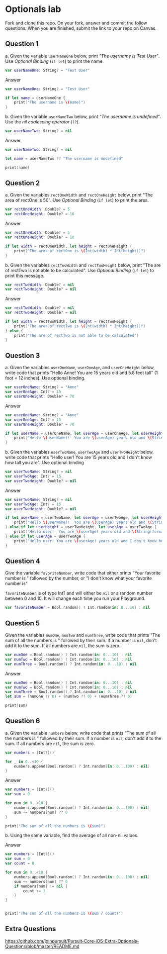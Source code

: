 # Optionals lab

Fork and clone this repo. On your fork, answer and commit the follow questions. When you are finished, submit the link to your repo on Canvas.


## Question 1

a. Given the variable `userNameOne` below, print *"The username is Test User"*.  Use *Optional Binding* (`if let`) to print the name.

```swift
var userNameOne: String? = "Test User"
```
Answer
```swift
var userNameOne: String? = "Test User"

if let name = userNameOne {
    print("The username is \(name)")
}
```

b. Given the variable `userNameTwo` below, print *"The username is undefined"*.  Use the *nil coalescing operator* (`??`).

```swift
var userNameTwo: String? = nil
```
Answer
```swift
var userNameTwo: String? = nil

let name = userNameTwo ?? "The username is undefined"

print(name)
```
## Question 2

a. Given the variables `rectOneWidth` and `rectOneHeight` below, print "The area of rectOne is 50".  Use *Optional Binding* (`if let`) to print the area.

```swift
var rectOneWidth: Double? = 5
var rectOneHeight: Double? = 10
```
Answer
```swift
var rectOneWidth: Double? = 5
var rectOneHeight: Double? = 10

if let width = rectOneWidth, let height = rectOneHeight {
    print("The area of rectOne is \(Int(width) * Int(height))")
}
```

b. Given the variables `rectTwoWidth` and `rectTwoHeight` below, print "The are of rectTwo is not able to be calculated".  Use *Optional Binding* (`if let`) to print this message.

```swift
var rectTwoWidth: Double? = nil
var rectTwoHeight: Double? = nil
```
Answer
```swift
var rectTwoWidth: Double? = nil
var rectTwoHeight: Double? = nil

if let width = rectTwoWidth, let height = rectTwoHeight {
    print("The area of rectTwo is \(Int(width) * Int(height))")
} else {
    print("The are of rectTwo is not able to be calculated")
}
```
## Question 3

a. Given the variables `userOneName`, `userOneAge`, and `userOneHeight` below, write code that prints "Hello Anne!  You are 15 years old and 5.8 feet tall" (1 foot = 12 inches).  Use optional binding.


```swift
var userOneName: String? = "Anne"
var userOneAge: Int? = 15
var userOneHeight: Double? = 70
```
Answer
```swift
var userOneName: String? = "Anne"
var userOneAge: Int? = 15
var userOneHeight: Double? = 70

if let userName = userOneName, let userAge = userOneAge, let userHeight = userOneHeight {
    print("Hello \(userName)!  You are \(userAge) years old and \(String(format: "%.1f", userHeight / 12)) feet tall")
}
```
b. Given the variables `userTwoName`, `userTwoAge` and `userTwoHeight` below, write code that prints "Hello user!  You are 15 years old and I don't know how tall you are".  Use optional binding

```swift
var userTwoName: String? = nil
var userTwoAge: Int? = 15
var userTwoHeight: Double? = nil
```
Answer
```swift
var userTwoName: String? = nil
var userTwoAge: Int? = 15
var userTwoHeight: Double? = nil

if let userName = userTwoName, let userAge = userTwoAge, let userHeight = userTwoHeight {
    print("Hello \(userName)!  You are \(userAge) years old and \(String(format: "%.1f", userHeight / 12)) feet tall")
} else if let userHeight = userTwoHeight, let userAge = userTwoAge {
    print("Hello user!  You are \(userAge) years old and \(String(format: "%.1f", userHeight / 12)) feet tall")
} else if let userAge = userTwoAge {
    print("Hello user! You are \(userAge) years old and I don't know how tall you are")
} 
```

## Question 4

Give the variable `favoriteNumber`, write code that either prints "Your favorite number is " followed by the number, or "I don't know what your favorite number is"

`favoriteNumber` is of type Int? and will either be `nil` or a random number between 0 and 10.  It will change each time you run your Playground.

```swift
var favoriteNumber = Bool.random() ? Int.random(in: 0...10) : nil
```



## Question 5

Given the variables `numOne`, `numTwo` and `numThree`, write code that prints "The sum of all the numbers is " followed by their sum.  If a number is `nil`, don't add it to the sum.  If all numbers are `nil`, the sum is zero.

```swift
var numOne = Bool.random() ? Int.random(in: 0...10) : nil
var numTwo = Bool.random() ? Int.random(in: 0...10) : nil
var numThree = Bool.random() ? Int.random(in: 0...10) : nil
```
Answer
```swift
var numOne = Bool.random() ? Int.random(in: 0...10) : nil
var numTwo = Bool.random() ? Int.random(in: 0...10) : nil
var numThree = Bool.random() ? Int.random(in: 0...10) : nil
let sum = (numOne ?? 0) + (numTwo ?? 0) + (numThree ?? 0)

print(sum)
```
## Question 6

a. Given the variable `numbers` below, write code that prints "The sum of all the numbers is " followed by their sum.  If a number is `nil`, don't add it to the sum.  If all numbers are `nil`, the sum is zero.

```swift
var numbers = [Int?]()

for _ in 0..<10 {
    numbers.append(Bool.random() ? Int.random(in: 0...100) : nil)
}
```
Answer
```swift
var numbers = [Int?]()
var sum = 0

for num in 0..<10 {
    numbers.append(Bool.random() ? Int.random(in: 0...100) : nil)
    sum += numbers[num] ?? 0
}

print("The sum of all the numbers is \(sum)")
```
b. Using the same variable, find the average of all non-nil values.

Answer
```swift
var numbers = [Int?]()
var sum = 0
var count = 0

for num in 0..<10 {
    numbers.append(Bool.random() ? Int.random(in: 0...100) : nil)
    sum += numbers[num] ?? 0
    if numbers[num] != nil {
        count += 1
    }
}


print("The sum of all the numbers is \(sum / count)")
```
## Extra Questions

https://github.com/joinpursuit/Pursuit-Core-iOS-Extra-Optionals-Questions/blob/master/README.md

